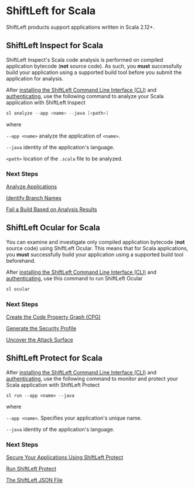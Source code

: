 # ShiftLeft for Scala

ShiftLeft products support applications written in Scala 2.12+. 

## ShiftLeft Inspect for Scala

ShiftLeft Inspect's Scala code analysis is performed on compiled application bytecode (**not** source code). As such, you **must** successfully build your application using a supported build tool before you submit the application for analysis. 

After [installing the ShiftLeft Command Line Interface (CLI)](../using-cli/install-cli.md) and [authenticating](../using-cli/authenticating.md), use the following command to analyze your Scala application with ShiftLeft Inspect

```scala
sl analyze --app <name> --java [<path>]
```
where 

`--app <name>` analyze the application of `<name>`. 

`--java` identity of the application's language.

`<path>` location of the `.scala` file to be analyzed.

### Next Steps

[Analyze Applications](../using-inspect-protect/inspect/analyzing-applications.md)

[Identify Branch Names](../using-inspect-protect/inspect/identify-branches.md)

[Fail a Build Based on Analysis Results](../using-inspect-protect/inspect/fail-build.md)

## ShiftLeft Ocular for Scala

You can examine and investigate only compiled application bytecode (**not** source code) using ShiftLeft Ocular. This means that for Scala applications, you **must** successfully build your application using a supported build tool beforehand. 

After [installing the ShiftLeft Command Line Interface (CLI)](../using-cli/install-cli.md) and [authenticating](../using-cli/authenticating.md), use this command to run ShiftLeft Ocular

```scala
sl ocular
```

### Next Steps

[Create the Code Property Graph (CPG)](../using-ocular/getting-started/create-cpg.md)

[Generate the Security Profile](../using-ocular/getting-started/generate-sp.md)

[Uncover the Attack Surface](../using-ocular/use-cases/attack-surface.md)

## ShiftLeft Protect for Scala

After [installing the ShiftLeft Command Line Interface (CLI)](../using-cli/install-cli.md) and [authenticating](../using-cli/authenticating.md), use the following command to monitor and protect your Scala application with ShiftLeft Protect

```
sl run --app <name> --java
```

where

`--app <name>`. Specifies your application's unique name.

`--java` identity of the application's language.

### Next Steps

[Secure Your Applications Using ShiftLeft Protect](../using-inspect-protect/protect/securing-applications.md)
  
[Run ShiftLeft Protect](../using-inspect-protect/protect/run-protect.md)
    
[The ShiftLeft JSON File](../using-inspect-protect/protect/json-file.md)

